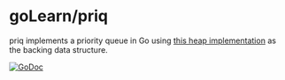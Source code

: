 # goLearn/priq

priq implements a priority queue in Go using
[this heap implementation](https://github.com/RMMoreton/goLearn/tree/master/heap) as the backing
data structure.

[![GoDoc](https://godoc.org/github.com/RMMoreton/goLearn/priq?status.svg)](https://godoc.org/github.com/RMMoreton/goLearn/priq)